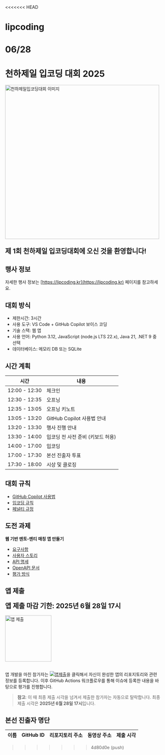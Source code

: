 <<<<<<< HEAD
# lipcoding
06/28
=======
# 천하제일 입코딩 대회 2025

<div>
  <p><img src="./images/hero.png" width="500" alt="천하제일입코딩대회 이미지"></p>
  <p style="font-size: 16pt; font-weight: bold;"><strong>제 1회 천하제일 입코딩대회에 오신 것을 환영합니다!</strong></p>
</div>

## 행사 정보

자세한 행사 정보는 [https://lipcoding.kr](https://lipcoding.kr) 페이지를 참고하세요.

## 대회 방식

- 제한시간: 3시간
- 사용 도구: VS Code + GitHub Copilot 보이스 코딩
- 기술 스택: 웹 앱
- 사용 언어: Python 3.12, JavaScript (node.js LTS 22.x), Java 21, .NET 9 중 선택
- 데이터베이스: 메모리 DB 또는 SQLite

## 시간 계획

| 시간          | 내용                              |
|---------------|-----------------------------------|
| 12:00 - 12:30 | 체크인                            |
| 12:30 - 12:35 | 오프닝                            |
| 12:35 - 13:05 | 오프닝 키노트                     |
| 13:05 - 13:20 | GitHub Copilot 사용법 안내        |
| 13:20 - 13:30 | 행사 진행 안내                    |
| 13:30 - 14:00 | 입코딩 전 사전 준비 (키보드 허용) |
| 14:00 - 17:00 | 입코딩                            |
| 17:00 - 17:30 | 본선 진출자 투표                  |
| 17:30 - 18:00 | 시상 및 클로징                    |

## 대회 규칙

- [GitHub Copilot 사용법](./ghcp.md)
- [입코딩 규칙](./policy-rules.md)
- [페널티 규정](./policy-penalties.md)

## 도전 과제

**웹 기반 멘토-멘티 매칭 앱 만들기**

- [요구사항](./mentor-mentee-app-requirements.md)
- [사용자 스토리](./mentor-mentee-app-user-stories.md)
- [API 명세](./mentor-mentee-api-spec.md)
- [OpenAPI 문서](./openapi.yaml)
- [평가 방식](./mentor-mentee-app-assessment.md)

## 앱 제출

<div style="font-size: 16pt; font-weight: bold;"><strong>앱 제출 마감 기한: 2025년 6월 28일 17시</strong></div>

<div>
  <br><a href="../../issues"><img src="images/submit.png" width="150" alt="앱 제출" /></a><br><br>
</div>

앱 개발을 마친 참가자는 [![앱제출](https://img.shields.io/badge/%EC%95%B1%20%EC%A0%9C%EC%B6%9C-2D8655)](../../issues)을 클릭해서 자신이 완성한 앱의 리포지토리와 관련 정보를 등록합니다. 이후 GitHub Actions 워크플로우를 통해 이슈에 등록한 내용을 바탕으로 평가를 진행합니다.

> **참고**: 이 때 최종 제출 시각을 넘겨서 제출한 참가자는 자동으로 탈락합니다. 최종 제출 시각은 **2025년 6월 28일 17시**입니다.

## 본선 진출자 명단

| 이름 | GitHub ID | 리포지토리 주소 | 동영상 주소 | 제출 시각 |
|------|-----------|-----------------|-------------|-----------|
>>>>>>> 4d80d0e (push)
